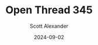 ---
layout: podcast
title: "Open Thread 345"
author: Scott Alexander
description: https://www.astralcodexten.com/p/open-thread-345
date: 2024-09-02
length: 385155
duration: 96
guid: open-thread-345
---